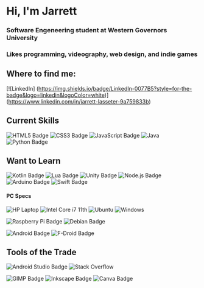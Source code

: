 <p align=center>

Hi, I'm Jarrett
===============

### Software Engeneering student at Western Governors University
### Likes programming, videography, web design, and indie games

</p>

## Where to find me:
[![LinkedIn] (https://img.shields.io/badge/LinkedIn-0077B5?style=for-the-badge&logo=linkedin&logoColor=white)] (https://www.linkedin.com/in/jarrett-lasseter-9a759833b)


## Current Skills
![HTML5 Badge](https://img.shields.io/badge/HTML5-E34F26?logo=html5&logoColor=fff&style=flat)
![CSS3 Badge](https://img.shields.io/badge/CSS3-1572B6?logo=css3&logoColor=fff&style=flat)
![JavaScript Badge](https://img.shields.io/badge/JavaScript-F7DF1E?logo=javascript&logoColor=000&style=flat)
![Java](https://img.shields.io/badge/Java-ED8B00?style=flat&logo=java&logoColor=white)
![Python Badge](https://img.shields.io/badge/Python-3776AB?logo=python&logoColor=fff&style=flat)

## Want to Learn
![Kotlin Badge](https://img.shields.io/badge/Kotlin-7F52FF?logo=kotlin&logoColor=fff&style=flat)
![Lua Badge](https://img.shields.io/badge/Lua-2C2D72?logo=lua&logoColor=fff&style=flat)
![Unity Badge](https://img.shields.io/badge/Unity-FFF?logo=unity&logoColor=000&style=flat)
![Node.js Badge](https://img.shields.io/badge/Node.js-5FA04E?logo=nodedotjs&logoColor=fff&style=flat)
![Arduino Badge](https://img.shields.io/badge/Arduino-00878F?logo=arduino&logoColor=fff&style=flat)
![Swift Badge](https://img.shields.io/badge/Swift-F05138?logo=swift&logoColor=fff&style=flat)

#### PC Specs
![HP Laptop](https://img.shields.io/badge/Envy%20x360-0096D6?logo=hp&logoColor=fff&style=flat)
![Intel Core i7 11th](https://img.shields.io/badge/Core_i7_11th-0071C5?logo=intel&logoColor=fff&style=flat)
![Ubuntu](https://img.shields.io/badge/Ubuntu-E95420?style=flat&logo=ubuntu&logoColor=white)
![Windows](https://img.shields.io/badge/Windows-0096D6?logo=windows&logoColor=fff&style=flat)

![Raspberry Pi Badge](https://img.shields.io/badge/Raspberry%20Pi%203B-A22846?logo=raspberrypi&logoColor=fff&style=flat)
![Debian Badge](https://img.shields.io/badge/Debian-A81D33?logo=debian&logoColor=fff&style=flat)

![Android Badge](https://img.shields.io/badge/Android-34A853?logo=android&logoColor=fff&style=flat)
![F-Droid Badge](https://img.shields.io/badge/F--Droid-1976D2?logo=fdroid&logoColor=fff&style=flat)

## Tools of the Trade
![Android Studio Badge](https://img.shields.io/badge/Android%20Studio-3DDC84?logo=androidstudio&logoColor=fff&style=flat)
![Stack Overflow](https://img.shields.io/badge/Stack_Overflow-FE7A16?style=flat&logo=stack-overflow&logoColor=white)

![GIMP Badge](https://img.shields.io/badge/GIMP-5C5543?logo=gimp&logoColor=fff&style=flat)
![Inkscape Badge](https://img.shields.io/badge/Inkscape-000?logo=inkscape&logoColor=fff&style=flat)
![Canva Badge](https://img.shields.io/badge/Canva-00C4CC?logo=canva&logoColor=fff&style=flat)
